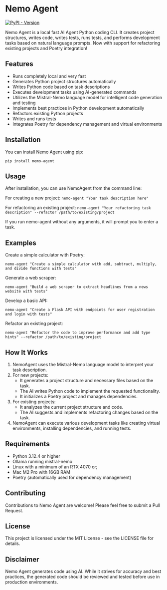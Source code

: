 # Nemo Agent

[![PyPI - Version](https://img.shields.io/pypi/v/nemo-agent)](https://pypi.org/project/nemo-agent/)

Nemo Agent is a local fast AI Agent Python coding CLI. It creates project structures, writes code, writes tests, runs tests, and performs development tasks based on natural language prompts. Now with support for refactoring existing projects and Poetry integration!

## Features
* Runs completely local and very fast
* Generates Python project structures automatically
* Writes Python code based on task descriptions
* Executes development tasks using AI-generated commands
* Utilizes the Mistral-Nemo language model for intelligent code generation and testing
* Implements best practices in Python development automatically
* Refactors existing Python projects
* Writes and runs tests
* Integrates Poetry for dependency management and virtual environments

## Installation
You can install Nemo Agent using pip:

`pip install nemo-agent`

## Usage
After installation, you can use NemoAgent from the command line:

For creating a new project:
`nemo-agent "Your task description here"`

For refactoring an existing project:
`nemo-agent "Your refactoring task description" --refactor /path/to/existing/project`

If you run nemo-agent without any arguments, it will prompt you to enter a task.

## Examples
Create a simple calculator with Poetry:

`nemo-agent "Create a simple calculator with add, subtract, multiply, and divide functions with tests"`

Generate a web scraper:

`nemo-agent "Build a web scraper to extract headlines from a news website with tests"`

Develop a basic API:

`nemo-agent "Create a Flask API with endpoints for user registration and login with tests"`

Refactor an existing project:

`nemo-agent "Refactor the code to improve performance and add type hints" --refactor /path/to/existing/project`

## How It Works

1. NemoAgent uses the Mistral-Nemo language model to interpret your task description.
2. For new projects:
   - It generates a project structure and necessary files based on the task.
   - The AI writes Python code to implement the requested functionality.
   - It initializes a Poetry project and manages dependencies.
3. For existing projects:
   - It analyzes the current project structure and code.
   - The AI suggests and implements refactoring changes based on the task.
4. NemoAgent can execute various development tasks like creating virtual environments, installing dependencies, and running tests.

## Requirements
* Python 3.12.4 or higher
* Ollama running mistral-nemo
* Linux with a minimum of an RTX 4070 or;
* Mac M2 Pro with 16GB RAM
* Poetry (automatically used for dependency management)

## Contributing
Contributions to Nemo Agent are welcome! Please feel free to submit a Pull Request.

## License
This project is licensed under the MIT License - see the LICENSE file for details.

## Disclaimer
Nemo Agent generates code using AI. While it strives for accuracy and best practices, the generated code should be reviewed and tested before use in production environments.

